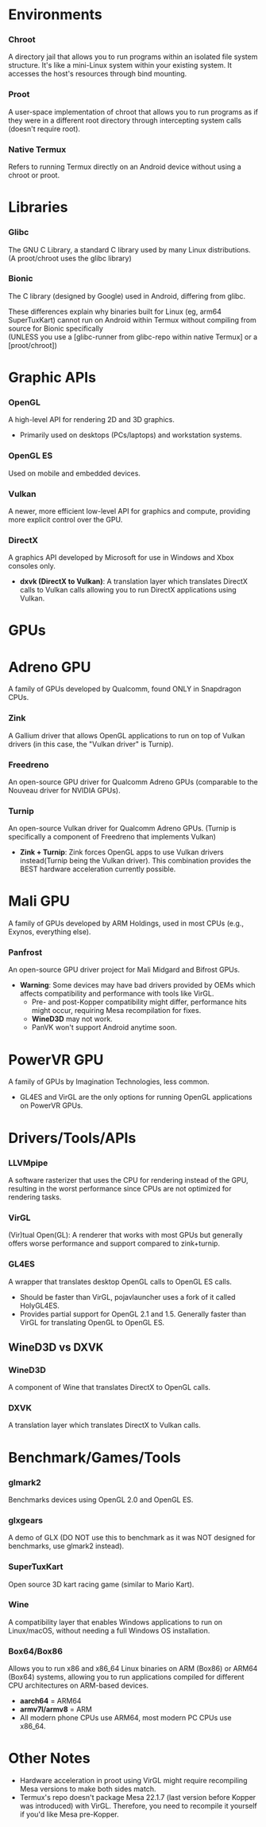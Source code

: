 # Environments

### Chroot
A directory jail that allows you to run programs within an isolated file system structure. It's like a mini-Linux system within your existing system. It accesses the host's resources through bind mounting.

### Proot
A user-space implementation of chroot that allows you to run programs as if they were in a different root directory through intercepting system calls (doesn't require root).

### Native Termux
Refers to running Termux directly on an Android device without using a chroot or proot.

# Libraries

### Glibc
The GNU C Library, a standard C library used by many Linux distributions. (A proot/chroot uses the glibc library)

### Bionic
The C library (designed by Google) used in Android, differing from glibc.

These differences explain why binaries built for Linux (eg, arm64 SuperTuxKart) cannot run on Android within Termux without compiling from source for Bionic specifically  
(UNLESS you use a [glibc-runner from glibc-repo within native Termux] or a [proot/chroot])

# Graphic APIs

### OpenGL
A high-level API for rendering 2D and 3D graphics.
- Primarily used on desktops (PCs/laptops) and workstation systems.

### OpenGL ES
Used on mobile and embedded devices.

### Vulkan
A newer, more efficient low-level API for graphics and compute, providing more explicit control over the GPU.

### DirectX
A graphics API developed by Microsoft for use in Windows and Xbox consoles only.
- **dxvk (DirectX to Vulkan)**: A translation layer which translates DirectX calls to Vulkan calls allowing you to run DirectX applications using Vulkan.

# GPUs

# Adreno GPU
A family of GPUs developed by Qualcomm, found ONLY in Snapdragon CPUs.

### Zink
A Gallium driver that allows OpenGL applications to run on top of Vulkan drivers (in this case, the "Vulkan driver" is Turnip).

### Freedreno
An open-source GPU driver for Qualcomm Adreno GPUs (comparable to the Nouveau driver for NVIDIA GPUs).

### Turnip
An open-source Vulkan driver for Qualcomm Adreno GPUs. (Turnip is specifically a component of Freedreno that implements Vulkan)
- **Zink + Turnip**: Zink forces OpenGL apps to use Vulkan drivers instead(Turnip being the Vulkan driver). This combination provides the BEST hardware acceleration currently possible.

# Mali GPU
A family of GPUs developed by ARM Holdings, used in most CPUs (e.g., Exynos, everything else).
  
### Panfrost
An open-source GPU driver project for Mali Midgard and Bifrost GPUs.
- **Warning**: Some devices may have bad drivers provided by OEMs which affects compatibility and performance with tools like VirGL.
  - Pre- and post-Kopper compatibility might differ, performance hits might occur, requiring Mesa recompilation for fixes.
  - **WineD3D** may not work.
  - PanVK won't support Android anytime soon.

# PowerVR GPU
A family of GPUs by Imagination Technologies, less common.
- GL4ES and VirGL are the only options for running OpenGL applications on PowerVR GPUs.

# Drivers/Tools/APIs

### LLVMpipe
A software rasterizer that uses the CPU for rendering instead of the GPU, resulting in the worst performance since CPUs are not optimized for rendering tasks.

### VirGL
(Vir)tual Open(GL): A renderer that works with most GPUs but generally offers worse performance and support compared to zink+turnip.

### GL4ES
A wrapper that translates desktop OpenGL calls to OpenGL ES calls.
- Should be faster than VirGL, pojavlauncher uses a fork of it called HolyGL4ES.
- Provides partial support for OpenGL 2.1 and 1.5. Generally faster than VirGL for translating OpenGL to OpenGL ES.

## WineD3D vs DXVK

### WineD3D
A component of Wine that translates DirectX to OpenGL calls.

### DXVK
A translation layer which translates DirectX to Vulkan calls.

# Benchmark/Games/Tools

### glmark2
Benchmarks devices using OpenGL 2.0 and OpenGL ES.

### glxgears
A demo of GLX (DO NOT use this to benchmark as it was NOT designed for benchmarks, use glmark2 instead).

### SuperTuxKart
Open source 3D kart racing game (similar to Mario Kart).

### Wine
A compatibility layer that enables Windows applications to run on Linux/macOS, without needing a full Windows OS installation.

### Box64/Box86
Allows you to run x86 and x86_64 Linux binaries on ARM (Box86) or ARM64 (Box64) systems, allowing you to run applications compiled for different CPU architectures on ARM-based devices.
- **aarch64** = ARM64
- **armv7l/armv8** = ARM
- All modern phone CPUs use ARM64, most modern PC CPUs use x86_64.

# Other Notes
- Hardware acceleration in proot using VirGL might require recompiling Mesa versions to make both sides match.
- Termux's repo doesn't package Mesa 22.1.7 (last version before Kopper was introduced) with VirGL. Therefore, you need to recompile it yourself if you'd like Mesa pre-Kopper.
